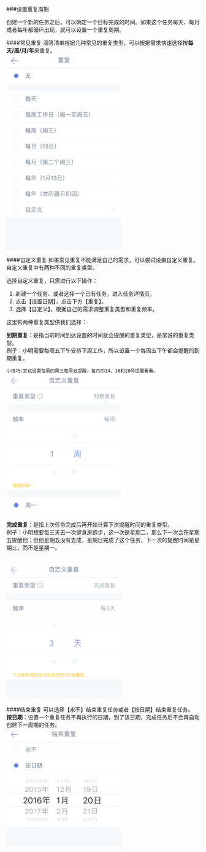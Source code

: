 ###设置重复周期

创建一个新的任务之后，可以确定一个目标完成的时间。如果这个任务每天、每月或者每年都循环出现，就可以设置一个重复周期。


####常见重复
滴答清单根据几种常见的重复类型，可以根据需求快速选择按**每天/周/月/年**来重复。
<br ><img src="../images/images_ios2.6/image4221.PNG" title="常见重复" width="300" />

####自定义重复
如果常见重复不能满足自己的需求，可以尝试设置自定义重复。
自定义重复中有两种不同的重复类型。

选择自定义重复，只需进行以下操作：
1. 新建一个任务、或者选择一个已有任务，进入任务详情页。
2. 点击【设置日期】，点击下方【重复】。
3. 选择【自定义】，根据自己的需求调整重复类型和重复频率。

这里有两种重复类型供我们选择：


__到期重复__：是指当前时间到达设置的时间就会提醒的重复类型，是常说的重复类型。
<br >例子：小明需要每周五下午安排下周工作，所以设置一个每周五下午都会提醒的到期重复。

`小技巧:尝试设置每周的周三和周五提醒，每月的14、16和20号提醒看看。`
<br ><img src="../images/images_ios2.6/image4223.PNG" title="到期重复" width="300" />

__完成重复__：是指上次任务完成后再开始计算下次提醒时间的重复类型。
<br >例子：小明想要每三天去一次健身房跑步，这一次是星期二，那么下一次会在星期五提醒他；但他星期五没有去成，星期日完成了这个任务，下一次的提醒时间是星期三，而不是星期一。

<br ><img src="../images/images_ios2.6/image4222.PNG" title="完成重复" width="300" />

####结束重复
可以选择【永不】结束重复任务或者【按日期】结束重复任务。
<br >**按日期**：设置一个重复任务不再执行的日期，到了该日期，完成任务后不会再自动创建下一周期的任务。
<br ><img src="../images/images_ios2.6/image4224.PNG" title="完成重复" width="300" />


